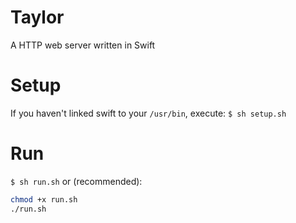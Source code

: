 Taylor
======
A HTTP web server written in Swift

# Setup
If you haven't linked swift to your `/usr/bin`, execute:
`$ sh setup.sh`

# Run
`$ sh run.sh` or (recommended):
```.sh
chmod +x run.sh
./run.sh
```
